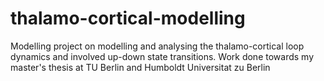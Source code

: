 # thalamo-cortical-modelling
Modelling project on modelling and analysing the thalamo-cortical loop dynamics and involved up-down state transitions. Work done towards my master's thesis at TU Berlin and Humboldt Universitat zu Berlin
